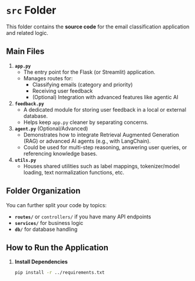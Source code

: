# `src` Folder

This folder contains the **source code** for the email classification application and related logic.

## Main Files

1. **`app.py`**  
   - The entry point for the Flask (or Streamlit) application.
   - Manages routes for:
     - Classifying emails (category and priority)
     - Receiving user feedback
     - (Optional) Integration with advanced features like agentic AI
2. **`feedback.py`**  
   - A dedicated module for storing user feedback in a local or external database.
   - Helps keep `app.py` cleaner by separating concerns.
3. **`agent.py`** (Optional/Advanced)  
   - Demonstrates how to integrate Retrieval Augmented Generation (RAG) or advanced AI agents (e.g., with LangChain).
   - Could be used for multi-step reasoning, answering user queries, or referencing knowledge bases.
4. **`utils.py`**  
   - Houses shared utilities such as label mappings, tokenizer/model loading, text normalization functions, etc.

## Folder Organization

You can further split your code by topics:
- **`routes/`** or `controllers/` if you have many API endpoints
- **`services/`** for business logic
- **`db/`** for database handling

## How to Run the Application

1. **Install Dependencies**  
   ```bash
   pip install -r ../requirements.txt
